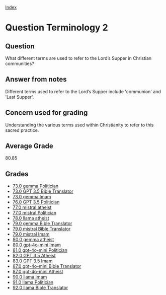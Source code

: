 
[Index](../../index.md)
# Question Terminology 2
## Question
What different terms are used to refer to the Lord’s Supper in Christian communities?

## Answer from notes
Different terms used to refer to the Lord’s Supper include 'communion' and 'Last Supper'.

## Concern used for grading
Understanding the various terms used within Christianity to refer to this sacred practice.

## Average Grade
80.85

## Grades
 * [73.0 gemma Politician](../answers/gemma_Politician/Terminology_2.md)
 * [73.0 GPT 3.5 Bible Translator](../answers/GPT_3.5_Bible_Translator/Terminology_2.md)
 * [73.0 gemma Imam](../answers/gemma_Imam/Terminology_2.md)
 * [76.0 GPT 3.5 Politician](../answers/GPT_3.5_Politician/Terminology_2.md)
 * [77.0 mistral atheist](../answers/mistral_atheist/Terminology_2.md)
 * [77.0 mistral Politician](../answers/mistral_Politician/Terminology_2.md)
 * [78.0 llama atheist](../answers/llama_atheist/Terminology_2.md)
 * [79.0 gemma Bible Translator](../answers/gemma_Bible_Translator/Terminology_2.md)
 * [79.0 mistral Bible Translator](../answers/mistral_Bible_Translator/Terminology_2.md)
 * [79.0 mistral Imam](../answers/mistral_Imam/Terminology_2.md)
 * [80.0 gemma atheist](../answers/gemma_atheist/Terminology_2.md)
 * [80.0 gpt-4o-mini Imam](../answers/gpt-4o-mini_Imam/Terminology_2.md)
 * [81.0 gpt-4o-mini Politician](../answers/gpt-4o-mini_Politician/Terminology_2.md)
 * [82.0 GPT 3.5 Atheist](../answers/GPT_3.5_Atheist/Terminology_2.md)
 * [83.0 GPT 3.5 Imam](../answers/GPT_3.5_Imam/Terminology_2.md)
 * [87.0 gpt-4o-mini Bible Translator](../answers/gpt-4o-mini_Bible_Translator/Terminology_2.md)
 * [87.0 gpt-4o-mini Atheist](../answers/gpt-4o-mini_Atheist/Terminology_2.md)
 * [90.0 llama Imam](../answers/llama_Imam/Terminology_2.md)
 * [91.0 llama Politician](../answers/llama_Politician/Terminology_2.md)
 * [92.0 llama Bible Translator](../answers/llama_Bible_Translator/Terminology_2.md)
